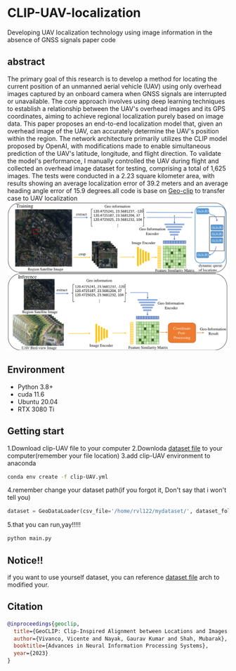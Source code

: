 # CLIP-UAV-localization
Developing UAV localization technology using image information in the absence of GNSS signals paper code
## abstract
The primary goal of this research is to develop a method for locating the current position of an unmanned aerial vehicle (UAV) using only overhead images captured by an onboard camera when GNSS signals are interrupted or unavailable. The core approach involves using deep learning techniques to establish a relationship between the UAV's overhead images and its GPS coordinates, aiming to achieve regional localization purely based on image data. This paper proposes an end-to-end localization model that, given an overhead image of the UAV, can accurately determine the UAV's position within the region. The network architecture primarily utilizes the CLIP model proposed by OpenAI, with modifications made to enable simultaneous prediction of the UAV's latitude, longitude, and flight direction. To validate the model's performance, I manually controlled the UAV during flight and collected an overhead image dataset for testing, comprising a total of 1,625 images. The tests were conducted in a 2.23 square kilometer area, with results showing an average localization error of 39.2 meters and an average heading angle error of 15.9 degrees.all code is base on [Geo-clip](https://github.com/VicenteVivan/geo-clip) to transfer case to UAV localization
![image](figures/flowchart.png)
## Environment
- Python 3.8+
- cuda 11.6
- Ubuntu 20.04
- RTX 3080 Ti
## Getting start
1.Download clip-UAV file to your computer
2.Downloda [dataset file]() to your computer(remember your file location)
3.add clip-UAV environment to anaconda
```bash
conda env create -f clip-UAV.yml
```
4.remember change your dataset path(if you forgot it, Don't say that i won't tell you)
```python
dataset = GeoDataLoader(csv_file='/home/rvl122/mydataset/', dataset_folder='/home/rvl122/mydataset/')
```
5.that you can run,yay!!!!!
```bash
python main.py
```
## Notice!!
if you want to use yourself dataset, you can reference [dataset file]() arch to modified your.
## Citation
```bibtex
@inproceedings{geoclip,
  title={GeoCLIP: Clip-Inspired Alignment between Locations and Images for Effective Worldwide Geo-localization},
  author={Vivanco, Vicente and Nayak, Gaurav Kumar and Shah, Mubarak},
  booktitle={Advances in Neural Information Processing Systems},
  year={2023}
}
```
